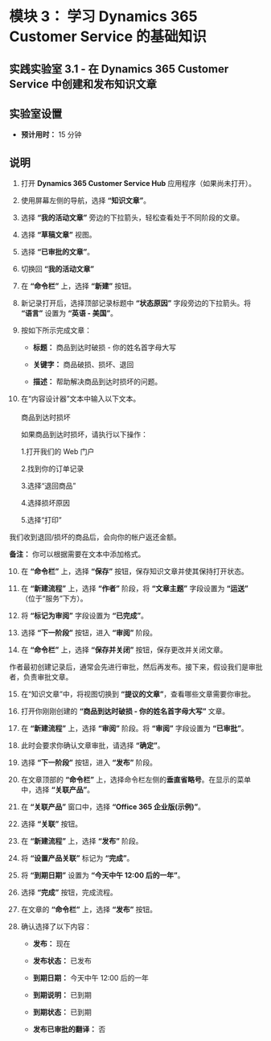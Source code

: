 ﻿---
lab:
    title: '实验室 3.1： 在 Dynamics 365 Customer Service 中创建和发布知识文章'
    module: '模块 3： 了解 Dynamics 365 Customer Service 的基础知识'
---

模块 3： 学习 Dynamics 365 Customer Service 的基础知识
========================

## 实践实验室 3.1 - 在 Dynamics 365 Customer Service 中创建和发布知识文章

## 实验室设置

  - **预计用时：** 15 分钟

## 说明

1. 打开 **Dynamics 365 Customer Service Hub** 应用程序（如果尚未打开）。 

2. 使用屏幕左侧的导航，选择 **“知识文章”**。 

3. 选择 **“我的活动文章”** 旁边的下拉箭头，轻松查看处于不同阶段的文章。 

4. 选择 **“草稿文章”** 视图。 

5. 选择 **“已审批的文章”**。 

6. 切换回 **“我的活动文章”**

7. 在 **“命令栏”** 上，选择 **“新建”** 按钮。 

8. 新记录打开后，选择顶部记录标题中 **“状态原因”** 字段旁边的下拉箭头。将 **“语言”** 设置为 **“英语 - 美国”**。

8. 按如下所示完成文章：

	- **标题：** 商品到达时破损 - 你的姓名首字母大写

	- **关键字：** 商品破损、损坏、退回

	- **描述：** 帮助解决商品到达时损坏的问题。 

9. 在“内容设计器”文本中输入以下文本。   
‎  
‎	商品到达时损坏

	如果商品到达时损坏，请执行以下操作：

	1.打开我们的 Web 门户

	2.找到你的订单记录

	3.选择“退回商品”

	4.选择损坏原因

	5.选择“打印”

我们收到退回/损坏的商品后，会向你的帐户返还金额。

**备注：** 你可以根据需要在文本中添加格式。 

10. 在 **“命令栏”** 上，选择 **“保存”** 按钮，保存知识文章并使其保持打开状态。 

11. 在 **“新建流程”** 上，选择 **“作者”** 阶段，将 **“文章主题”** 字段设置为 **“运送”** （位于“服务”下方）。 

12. 将 **“标记为审阅”** 字段设置为 **“已完成”**。

13. 选择 **“下一阶段”** 按钮，进入 **“审阅”** 阶段。

14. 在 **“命令栏”** 上，选择 **“保存并关闭”** 按钮，保存更改并关闭文章。

作者最初创建记录后，通常会先进行审批，然后再发布。接下来，假设我们是审批者，负责审批文章。 

15. 在“知识文章”中，将视图切换到 **“提议的文章”**，查看哪些文章需要你审批。 

16. 打开你刚刚创建的 **“商品到达时破损 - 你的姓名首字母大写”** 文章。

17. 在 **“新建流程”** 上，选择 **“审阅”** 阶段。将 **“审阅”** 字段设置为 **“已审批”**。

18. 此时会要求你确认文章审批，请选择 **“确定”**。 

19. 选择 **“下一阶段”** 按钮，进入 **“发布”** 阶段。 

20. 在文章顶部的 **“命令栏”** 上，选择命令栏左侧的**垂直省略号**。在显示的菜单中，选择 **“关联产品”**。 

21. 在 **“关联产品”** 窗口中，选择 **“Office 365 企业版(示例)”**。

22. 选择 **“关联”** 按钮。 

23. 在 **“新建流程”** 上，选择 **“发布”** 阶段。 

24. 将 **“设置产品关联”** 标记为 **“完成”**。 

25. 将 **“到期日期”** 设置为 **“今天中午 12:00 后的一年”**。 

26. 选择 **“完成”** 按钮，完成流程。 

27. 在文章的 **“命令栏”** 上，选择 **“发布”** 按钮。 

28. 确认选择了以下内容：

	- **发布：** 现在

	- **发布状态：** 已发布

	- **到期日期：** 今天中午 12:00 后的一年

	- **到期说明：** 已到期

	- **到期状态：** 已到期

	- **发布已审批的翻译：** 否


